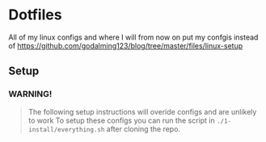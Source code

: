 # Dotfiles
All of my linux configs and where I will from now on put my confgis instead of https://github.com/godalming123/blog/tree/master/files/linux-setup

## Setup
### WARNING!
> The following setup instructions will overide configs and are unlikely to work
To setup these configs you can run the script in `./1-install/everything.sh` after cloning the repo.
